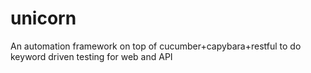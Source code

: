 # unicorn
An automation framework on top of cucumber+capybara+restful to do keyword driven testing for web and API
